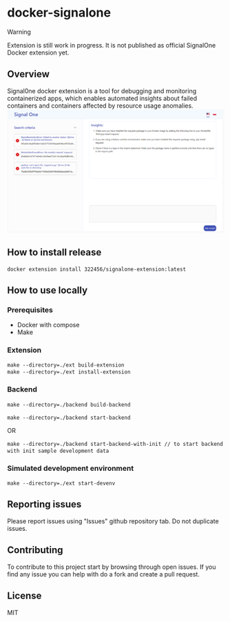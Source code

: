 # docker-signalone

> [!WARNING]
> Extension is still work in progress. It is not published as official SignalOne Docker extension yet.

## Overview
Signal0ne docker extension is a tool for debugging and monitoring containerized apps, which enables automated insights about failed containers and containers affected by resource usage anomalies.
![Alt text](image.png)


## How to install release

```
docker extension install 322456/signalone-extension:latest
```

## How to use locally

### Prerequisites
- Docker with compose
- Make

### Extension
```
make --directory=./ext build-extension
make --directory=./ext install-extension
```

### Backend

```
make --directory=./backend build-backend

```
```
make --directory=./backend start-backend
```
OR
```
make --directory=./backend start-backend-with-init // to start backend with init sample development data
```

### Simulated development environment

```
make --directory=./ext start-devenv
```

## Reporting issues

Please report issues using "Issues" github repository tab. Do not duplicate issues.

## Contributing
To contribute to this project start by browsing through open issues. If you find any issue you can help with do a fork and create a pull request.

## License
MIT